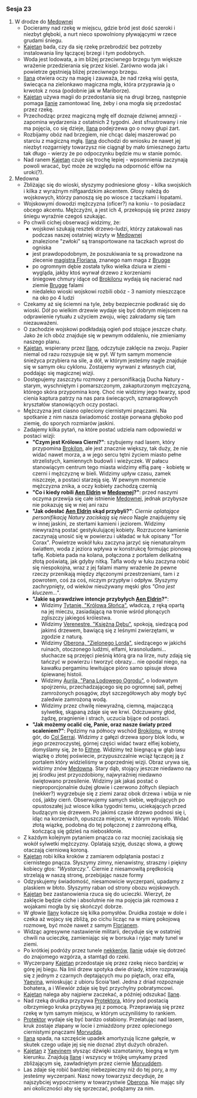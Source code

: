 ### Sesja 23
1. W drodze do [Medownej](#l_medowna)
    * Docieramy nad rzekę w miejscu, gdzie bród jest dość szeroki i niezbyt głęboki, a nurt nieco spowolniony pływającymi w rzece grudami śniegu.
    * [Kajetan](#g_kajetan) bada, czy da się rzekę przebrodzić bez potrzeby instalowania liny łączącej brzegi i tym podobnych. 
    * Woda jest lodowata, a im bliżej przeciwnego brzegu tym większe wrażenie przedzierania się przez kisiel. Zarówno woda jak i powietrze gęstnieją bliżej przeciwnego brzegu.
    * [Ilana](#g_ilana) otwiera oczy na magię i zauważa, że nad rzeką wisi gęsta, świecąca na zielonkawo magiczna mgła, która przyprawia ją o krwotok z nosa (podobnie jak w Mariborze).
    * [Kajetan](#g_kajetan) używa magii do przedostania się na drugi brzeg, następnie pomaga [Ilanie](#g_ilana) zamontować linę, żeby i ona mogła się przedostać przez rzekę. 
    * Przechodząc przez magiczną mgłę elf doznaje dziwnej amnezji - zapomina wydarzenia z ostatnich 2 tygodni. Jest sfrustrowany i nie ma pojęcia, co się dzieje, [Ilana](#g_ilana) podejrzewa go o nowy głupi żart.
    * Rozbijamy obóz nad brzegiem, nie chcąc dalej maszerować po starciu z magiczną mgłą. [Ilana](#g_ilana) dochodzi do wniosku że nawet jej niezbyt rozgarnięty towarzysz nie ciągnął by mało śmiesznego żartu tak długo - wierzy że po odpoczynku będzie mu w stanie pomóc.
    * Nad ranem [Kajetan](#g_kajetan) czuje się trochę lepiej - wpsomnienia zaczynają powoli wracać, być może ze względu na odporność elfów na uroki(?).
2. Medowna
    * Zbliżając się do wioski, słyszymy podniesione głosy - kilka swojskich i kilka z wyraźnym nilfgaardzkim akcentem. Głosy należą do wojskowych, którzy panoszą się po wiosce z taczkami i łopatami.
    * Wojskowymi dowodzi mężczyzna (oficer?) na koniu - to posiadacz obcego akcentu. Mężczyźni, a jest ich 4, przekopują się przez zaspy śniegu wyraźnie czegoś szukając.
    * Po chwili cichej obserwacji widzimy, że: 
        * wojskowi szukają resztek drzewo-ludzi, którzy zatakowali nas podczas naszej ostatniej wizyty w [Medownej](#l_medowna)
        * znalezione "zwłoki" są transportowane na taczkach wprost do ogniska
        * jest prawdopodobnym, że poszukiwania te są prowadzone na zlecenie [magistra Floriana](#p_florian_z_vicovaro), znanego nam maga z [Brugge](#l_brugge)
        * po ogromnym dębie została tylko wielka dziura w ziemi - wygląda, jakby ktoś wyrwał drzewo z korzeniami
        * śniegowe chmury idące od [Brokilonu](#l_brokilon) wydają się nacierać nad ziemie [Brugge](#l_brugge) falami
        * niedaleko wioski wojskowi rozbili obóz - 3 namioty mieszczące na oko po 4 ludzi
    * Czekamy aż się ściemni na tyle, żeby bezpiecznie podkraść się do wioski. Dół po wielkim drzewie wydaje się być dobrym miejscem na odprawienie rytuału z użyciem zwoju, więc zakradamy się tam niezauważeni.
    * O zachodzie wojskowi podkładają ogień pod stojące jeszcze chaty. Jako że ich obóz znajduje się w pewnym oddaleniu, nie zmieniamy naszego planu.
    * [Kajetan](#g_kajetan), wspierany przez [Ilanę](#g_ilana), odczytuje zaklęcie na zwoju. Papier niemal od razu rozsypuje się w pył. W tym samym momencie śnieżyca przybiera na sile, a dół, w którym jesteśmy nagle znajduje się w samym oku cyklonu. Zostajemy wyrwani z własnych ciał, poddając się magicznej wizji.
    * Dostępujemy zaszczytu rozmowy z personifikacją Ducha Natury - starym, wyschniętym i pomarszczonym, zakapturzonym mężczyzną, którego skóra przypomina korę. Choć nie widzimy jego twarzy, spod cienia kaptura patrzy na nas para świecących, szmaragdowych kryształów stanowiących oczy postaci.
    * Mężczyzna jest ciasno opleciony ciernistymi pnączami. Na spotkanie z nim nasza świadomość zostaje porwana głęboko pod ziemię, do sporych rozmiarów jaskini.
    * Zadajemy kilka pytań, na które postać udziela nam odpowiedzi w postaci wizji:
        * __"Czym jest Królowa Cierni?"__: szybujemy nad lasem, który przypomina [Brokilon](#l_brokilon), ale jest znacznie większy, tak duży, że nie widać nawet morza, a w jego sercu tętni życiem miasto pełne strzelistych, kamiennych budowli i wieżyczek. W pałacu stanowiącym centrum tego miasta widzimy elfią parę - kobietę w czerni i mężczyznę w bieli. Widzimy upływ czasu, zamek niszczeje, a postaci starzeją się. W pewnym momencie mężczyzna znika, a oczy kobiety zachodzą czernią
        * __"Co i kiedy robili [Aen Eldrin](#r_aen_eldrin) w [Medownej](#l_medowna)?"__: przed naszymi oczyma przewija się całe istnienie [Medownej](#l_medowna), jednak przybysze nie pokazuję się w niej ani razu
        * __"Jak odesłać [Aen Eldrin](#r_aen_eldrin) skąd przybyli?"__: _Ciernie oplatające personifikację Natury zaciskają się nieco_ Nagle znajdujemy się w innej jaskini, ze stertami kamieni i jeziorem. Widzimy niewyraźną postać gestykulującej kobiety. Rozrzucone kamienie zaczynają unosić się w powierzu i układać w łuk opisany "Tor Corax". Powietrze wokół łuku zaczyna jarzyć się nienaturalnym światłem, woda z jeziora wpływa w konstrukcę formując pionową taflę. Kobieta pada na kolana, połączona z portalem delikatną złotą poświatą, jak gdyby nitką. Tafla wody w łuku zaczyna robić się niespokojna, wraz z jej falami mamy wrażenie że pewne rzeczy przenikają między złączonymi przestrzeniami, tam i z powrotem, coś za coś, niczym przypływ i odpływ. Słyszymy zachrypnięty, od wieków nieużywany męski głos _"Ona jest kluczem..."_.
        * __"Jakie są prawdziwe intencje przybyłych [Aen Eldrin](#r_aen_eldrin)?"__:
            * Widzimy [Tytanię, "Królową Słońca"](#p_tytania), władczą, z ręką opartą na jej mieczu, zasiadającą na tronie wśród płonących zgliszczy jakiegoś królestwa.
            * Widzimy [Verenestrę, "Księżną Dębu"](#p_verenestra), spokoją, siedzącą pod jakimś drzewem, bawiącą się z leśnymi zwierzętami, w zgodzie z naturą.
            * Widzimy [Oberona, "Zielonego Lorda"](#p_oberon), siedzącego w jakichś ruinach, otoczonego ludźmi, elfami, krasnoludami... słuchacze są przejęci pieśnią którą gra na lirze, nuty zdają się tańczyć w powierzu i tworzyć obrazy... nie opodal niego, na kawałku pergaminu lewitujące pióro samo spisuje słowa śpiewanej histoii.
            * Widzimy [Aurila, "Pana Lodowego Ogrodu"](#p_auril), o lodowatym spojrzeniu, przechadzającego się po ogromnej sali, pełnej zamrożonych posągów, zbyt szczegółowych aby mogły być zaledwie zamrożoną wodą.
            * Widzimy przez chwilę niewyraźną, ciemną, majaczącą sylwetkę, skąpaną zdaje się we krwi. Odczuwamy głód, żądzę, pragnienie i strach, uczucia bijące od postaci.
        * __"Jak możemy ocalić cię, Panie, oraz nasze światy przed scaleniem?"__: Pędzimy na północy wschód [Brokilonu](#l_brokilon), w stronę gór, do [Col Serrai](#l_col_serrai). Widzimy z gałęzi drzewa spory blok lodu, w jego przezroczystej, górnej części widać twarz elfiej kobiety, domyślamy się, że to [Eithne](#p_eithne). Widzimy też biegnącą w głąb lasu wiązkę o złotej poświecie, przypuszczalnie wciąż łączącej ją z portalem który widzieliśmy w poprzedniej wizji. Obraz urywa się, widzimy znów [Medowną](#l_medowna). Stary dąb, stojący jeszcze niedawno na jej środku jest przyozdobiony, najwyraźniej niedawno świętowano przesilenie. Widzimy jak jakaś postać o nieproporcjonalnie dużej głowie i czerwono żółtych ślepiach (nekker?) wygrzebuje się z ziemi zaraz obok drzewa i wbija w nie coś, jakby cierń. Obserwujemy samych siebie, wędrujących po opustoszałej już wiosce kilka tygodni temu, uciekających przed budzącym się drzewem. Po jakimś czasie drzewo podnosi się i, idąc na korzeniach, opuszcza miejsce, w którym wyrosło. Widać złotą wiązkę, podobną do tej połączonej z zamrożoną elfką, kończącą się gdzieś na nieboskłonie.
    * Z każdym kolejnym pytaniem pnącza co raz mocniej zaciskają się wokół sylwetki mężczyzny. Oplatają szyję, dusząc słowa, a głowę otaczają cierniową koroną.
    * [Kajetan](#g_kajetan) robi kilka kroków z zamiarem odplątania postaci z ciernistego pnącza. Słyszymy zimny, nienawistny, straszny i piękny kobiecy głos: _"Wystarczy."_. Ciernie z niesamowitą prędkością strzelają w naszą stronę, przebijając nasze formy
    * Odzyskujemy świadomość, niesamowicie wyczerpani, upadamy z plaskiem w błoto. Słyszymy raban od strony obozu wojskowych. 
    * [Kajetan](#g_kajetan) bez zastanowienia rzuca się do ucieczki. Wierzył, że zaklęcie będzie ciche i absolutnie nie ma pojęcia jak rozmowa z wojakami mogła by się skończyć dobrze. 
    * W głowie [Ilany](#g_ilana) kołacze się kilka pomysłów. Druidka zostaje w dole i czeka aż wojacy się zbliżą, po cichu licząc na w miarę pokojową rozmowę, być może nawet z samym [Florianem](#p_florian_z_vicovaro).
    * Widząc agresywne nastawienie militarii, decyduje się w ostatniej chwili na ucieczkę, zamieniając się w borsuka i ryjąc mały tunel w ziemi. 
    * Po krótkiej podróży przez tunele [nekkerów](#b_nekker), [Ilanie](#g_ilana) udaje się dotrzeć do znajomego wzgórza, a stamtąd do rzeki. 
    * Wyczerpany [Kajetan](#g_kajetan) przedostaje się przez rzekę nieco bardziej w górę jej biegu. Na linii drzew spotyka dwie driady, które rozprawiają się z jednym z czarnych deptających mu po piętach, oraz elfa, [Yaevina](#p_yaevin), wnioskując z ubioru Scoia'tael. Jedna z driad rozpoznaje bohatera, a i Wiewiór zdaje się być przychylny pobratymcowi.
    * [Kajetan](#g_kajetan) nalega aby najpierw zaczekać, a później odszukać [Ilanę](#g_ilana). 
    * Nad rzeką druidka przyzywa [Protektora](#b_bizoktor), który pod postacią olbrzymiego kruka przybywa jej z pomocą. Przeprawiają się przez rzekę w tym samym miejscu, w którym uczyniliśmy to rankiem. 
    * [Protektor](#b_bizoktor) wydaje się być bardzo osłabiony. Przelatując nad lasem, kruk zostaje złapany w locie i zmiażdżony przez oplecionego ciernistymi pnączami [Morvudda](#b_bizoktor). 
    * [Ilana](#g_ilana) spada, na szczęście upadek amortyzują liczne gałęzie, w skutek czego udaje jej się nie doznać zbyt dużych obrażeń.
    * [Kajetan](#g_kajetan) z [Yaevinem](#p_yaevin) słysząc dźwięki szamotaniny, biegną w tym kierunku. Znajdują [Ilanę](#g_ilana) i wszyscy w trójkę umykamy przed zbliżającym się, zawładniętym przez ciernie [Morvuddem](#b_bizoktor).
    * Las zdaje się robić bardziej niebezpieczny niż do tej pory, a my jesteśmy wyczerpani. Nasz nowy towarzysz decyduje, że najszybciej wypoczniemy w towarzystwie [Oberona](#p_oberon). Nie mając siły ani okoliczności aby się sprzeczać, podążamy za nim.
    